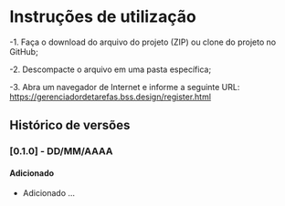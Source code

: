 # Instruções de utilização


-1.	Faça o download do arquivo do projeto (ZIP) ou clone do projeto no GitHub;

-2.	Descompacte o arquivo em uma pasta específica;

-3.	Abra um navegador de Internet e informe a seguinte URL:
https://gerenciadordetarefas.bss.design/register.html

## Histórico de versões

### [0.1.0] - DD/MM/AAAA
#### Adicionado
- Adicionado ...
